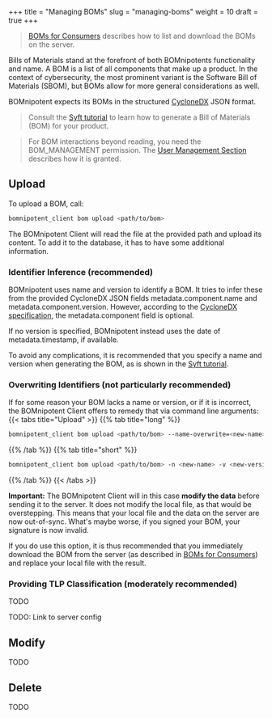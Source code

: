 +++
title = "Managing BOMs"
slug = "managing-boms"
weight = 10
draft = true
+++


> [BOMs for Consumers](/client/consumer/boms/) describes how to list and download the BOMs on the server.

Bills of Materials stand at the forefront of both BOMnipotents functionality and name. A BOM is a list of all components that make up a product. In the context of cybersecurity, the most prominent variant is the Software Bill of Materials (SBOM), but BOMs allow for more general considerations as well.

BOMnipotent expects its BOMs in the structured [CycloneDX](https://cyclonedx.org/) JSON format.

> Consult the [Syft tutorial](/environment/syft) to learn how to generate a Bill of Materials (BOM) for your product.

> For BOM interactions beyond reading, you need the BOM_MANAGEMENT permission. The [User Management Section](/client/system-manager/user-management/) describes how it is granted.

## Upload

To upload a BOM, call:
```bash
bomnipotent_client bom upload <path/to/bom>
```

The BOMnipotent Client will read the file at the provided path and upload its content. To add it to the database, it has to have some additional information.

### Identifier Inference (recommended)

BOMnipotent uses name and version to identify a BOM. It tries to infer these from the provided CycloneDX JSON fields metadata.component.name and metadata.component.version. However, according to the [CycloneDX specification](https://cyclonedx.org/docs/1.6/json/#metadata_component), the metadata.component field is optional.

If no version is specified, BOMnipotent instead uses the date of metadata.timestamp, if available.

To avoid any complications, it is recommended that you specify a name and version when generating the BOM, as is shown in the [Syft tutorial](/environment/syft).

### Overwriting Identifiers (not particularly recommended)

If for some reason your BOM lacks a name or version, or if it is incorrect, the BOMnipotent Client offers to remedy that via command line arguments:
{{< tabs title="Upload" >}}
{{% tab title="long" %}}
```bash
bomnipotent_client bom upload <path/to/bom> --name-overwrite=<new-name> --version-overwrite=<new-version>
```
{{% /tab %}}
{{% tab title="short" %}}
```bash
bomnipotent_client bom upload <path/to/bom> -n <new-name> -v <new-version>
```
{{% /tab %}}
{{< /tabs >}}

**Important:** The BOMnipotent Client will in this case **modify the data** before sending it to the server. It does not modify the local file, as that would be overstepping. This means that your local file and the data on the server are now out-of-sync. What's maybe worse, if you signed your BOM, your signature is now invalid.

If you do use this option, it is thus recommended that you immediately download the BOM from the server (as described in [BOMs for Consumers](/client/consumer/boms/)) and replace your local file with the result.

### Providing TLP Classification (moderately recommended)

TODO

TODO: Link to server config

## Modify

TODO

## Delete

TODO